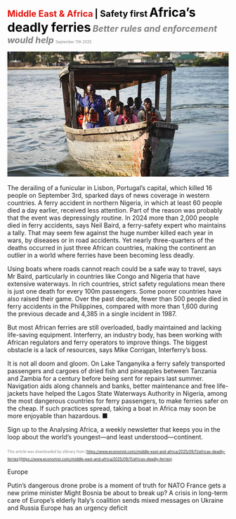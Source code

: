 <span style="color:#E3120B; font-size:14.9pt; font-weight:bold;">Middle East & Africa</span> <span style="color:#000000; font-size:14.9pt; font-weight:bold;">| Safety first</span>
<span style="color:#000000; font-size:21.0pt; font-weight:bold;">Africa’s deadly ferries</span>
<span style="color:#808080; font-size:14.9pt; font-weight:bold; font-style:italic;">Better rules and enforcement would help</span>
<span style="color:#808080; font-size:6.2pt;">September 11th 2025</span>

![](../images/036_Africas_deadly_ferries/p0147_img01.jpeg)

The derailing of a funicular in Lisbon, Portugal’s capital, which killed 16 people on September 3rd, sparked days of news coverage in western countries. A ferry accident in northern Nigeria, in which at least 60 people died a day earlier, received less attention. Part of the reason was probably that the event was depressingly routine. In 2024 more than 2,000 people died in ferry accidents, says Neil Baird, a ferry-safety expert who maintains a tally. That may seem few against the huge number killed each year in wars, by diseases or in road accidents. Yet nearly three-quarters of the deaths occurred in just three African countries, making the continent an outlier in a world where ferries have been becoming less deadly.

Using boats where roads cannot reach could be a safe way to travel, says Mr Baird, particularly in countries like Congo and Nigeria that have extensive waterways. In rich countries, strict safety regulations mean there is just one death for every 100m passengers. Some poorer countries have also raised their game. Over the past decade, fewer than 500 people died in ferry accidents in the Philippines, compared with more than 1,600 during the previous decade and 4,385 in a single incident in 1987.

But most African ferries are still overloaded, badly maintained and lacking life-saving equipment. Interferry, an industry body, has been working with African regulators and ferry operators to improve things. The biggest obstacle is a lack of resources, says Mike Corrigan, Interferry’s boss.

It is not all doom and gloom. On Lake Tanganyika a ferry safely transported passengers and cargoes of dried fish and pineapples between Tanzania and Zambia for a century before being sent for repairs last summer. Navigation aids along channels and banks, better maintenance and free life-jackets have helped the Lagos State Waterways Authority in Nigeria, among the most dangerous countries for ferry passengers, to make ferries safer on the cheap. If such practices spread, taking a boat in Africa may soon be more enjoyable than hazardous. ■

Sign up to the Analysing Africa, a weekly newsletter that keeps you in the loop about the world’s youngest—and least understood—continent.

<span style="color:#808080; font-size:6.2pt;">This article was downloaded by zlibrary from [https://www.economist.com//middle-east-and-africa/2025/09/11/africas-deadly-ferries](https://www.economist.com//middle-east-and-africa/2025/09/11/africas-deadly-ferries)</span>

Europe

Putin’s dangerous drone probe is a moment of truth for NATO France gets a new prime minister Might Bosnia be about to break up? A crisis in long-term care of Europe’s elderly Italy’s coalition sends mixed messages on Ukraine and Russia Europe has an urgency deficit
